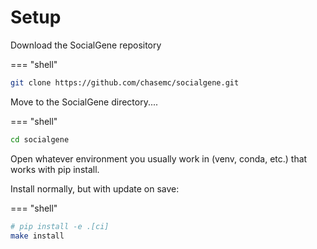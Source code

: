 # Setup

Download the SocialGene repository

=== "shell"
```bash
git clone https://github.com/chasemc/socialgene.git
```

Move to the SocialGene directory....

=== "shell"
```bash
cd socialgene
```
Open whatever environment you usually work in (venv, conda, etc.) that works with pip install.

Install normally, but with update on save:

=== "shell"
```bash
# pip install -e .[ci]
make install
```
